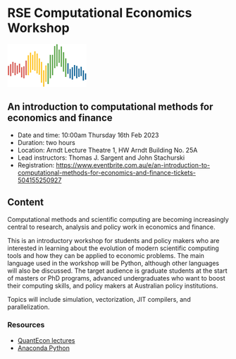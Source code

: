 # RSE Computational Economics Workshop

![](qe-logo-large.png)

## An introduction to computational methods for economics and finance

* Date and time: 10:00am Thursday 16th Feb 2023
* Duration: two hours
* Location: Arndt Lecture Theatre 1, HW Arndt Building No. 25A
* Lead instructors: Thomas J. Sargent and John Stachurski
* Registration: https://www.eventbrite.com.au/e/an-introduction-to-computational-methods-for-economics-and-finance-tickets-504155250927

## Content

Computational methods and scientific computing are becoming increasingly
central to research, analysis and policy work in economics and finance.

This is an introductory workshop for students and policy makers who are
interested in learning about the evolution of modern scientific computing
tools and how they can be applied to economic problems. The main language used
in the workshop will be Python, although other languages will also be
discussed. The target audience is graduate students at the start of masters or
PhD programs, advanced undergraduates who want to boost their computing
skills, and policy makers at Australian policy institutions.

Topics will include simulation, vectorization, JIT compilers, and parallelization.

### Resources


* [QuantEcon lectures](https://lectures.quantecon.org/)
* [Anaconda Python](https://www.anaconda.com/distribution/)
